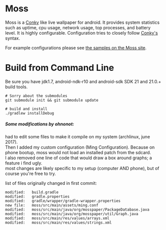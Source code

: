 Moss
====

Moss is a [Conky][conky] like live wallpaper for android. It provides system statistics
such as uptime, cpu usage, network usage, top processes, and battery level.
It is highly configurable. Configuration tries to closely follow [Conky's][conky] syntax. 

For example configurations please see [the samples on the Moss site][samples].

# Build from Command Line

Be sure you have jdk1.7, android-ndk-r10 and android-sdk SDK 21 and 21.0.+ build tools.

    # Sorry about the submodules
    git submodule init && git submodule update

    # build and install
    ./gradlew installDebug

[conky]: http://www.conky.com
[samples]: http://teneighty.github.com/moss/samples.html

##### Some modifications by ohnonot:  
had to edit some files to make it compile on my system (archlinux, june 2017).  
Then I added my custom configuration (Ming Configuration).
Because on phone bootup, moss would not load an installed patch from the sdcard.  
I also removed one line of code that would draw a box around graphs; a feature i find ugly.  
most changes are likely specific to my setup (computer AND phone), but of course you're free to try.

list of files originally changed in first commit:

	modified:   build.gradle
	modified:   gradle.properties
	modified:   gradle/wrapper/gradle-wrapper.properties
	new file:   moss/src/main/assets/ming.conf
	modified:   moss/src/main/java/org/mosspaper/PackageDatabase.java
	modified:   moss/src/main/java/org/mosspaper/util/Graph.java
	modified:   moss/src/main/res/values/arrays.xml
	modified:   moss/src/main/res/values/strings.xml

